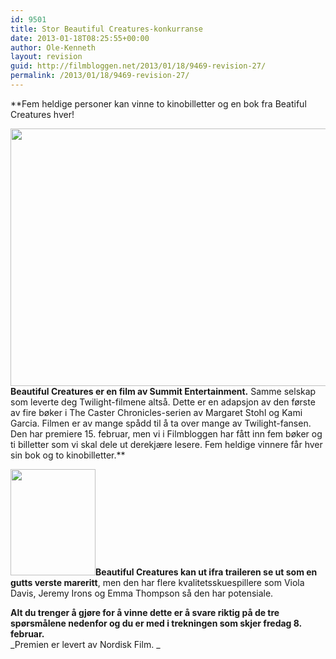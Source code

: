 ```yaml
---
id: 9501
title: Stor Beautiful Creatures-konkurranse
date: 2013-01-18T08:25:55+00:00
author: Ole-Kenneth
layout: revision
guid: http://filmbloggen.net/2013/01/18/9469-revision-27/
permalink: /2013/01/18/9469-revision-27/
---
```

**Fem heldige personer kan vinne to kinobilletter og en bok fra Beatiful Creatures hver!<!--more-->

  
<span class="Apple-style-span" style="font-weight: normal;"><a href="http://filmbloggen.net/2013/01/17/stor-beautiful-creatures-konkurranse/beautiful-creatures/" rel="attachment wp-att-9474"><img class="alignnone size-large wp-image-9474" src="http://filmbloggen.net/wp-content/uploads//2013/01/vxabeny8-620x412.jpg" alt="" width="620" height="412" /></a><br /> <strong>Beautiful Creatures er en film av Summit Entertainment.</strong> Samme selskap som leverte deg Twilight-filmene altså. Dette er en adapsjon av den første av fire bøker i The Caster Chronicles-serien av Margaret Stohl og Kami Garcia. Filmen er av mange spådd til å ta over mange av Twilight-fansen. Den har premiere 15. februar, men vi i Filmbloggen har fått inn fem bøker og ti billetter som vi skal dele ut derekjære lesere. Fem heldige vinnere får hver sin bok og to kinobilletter.</span>**

**<a href="http://filmbloggen.net/2013/01/17/stor-beautiful-creatures-konkurranse/bc_bok_3dvisualisering_fl_ny_th/" rel="attachment wp-att-9470"><img class="alignleft size-thumbnail wp-image-9470" src="http://filmbloggen.net/wp-content/uploads//2013/01/BC_bok_3Dvisualisering_FL_NY_th-150x150.jpg" alt="" width="136" height="170" /></a>Beautiful Creatures kan ut ifra traileren se ut som en gutts verste mareritt**, men den har flere kvalitetsskuespillere som Viola Davis, Jeremy Irons og Emma Thompson så den har potensiale.

**Alt du trenger å gjøre for å vinne dette er å svare riktig på de tre spørsmålene nedenfor og du er med i trekningen som skjer fredag 8. februar.**  
_Premien er levert av Nordisk Film. _